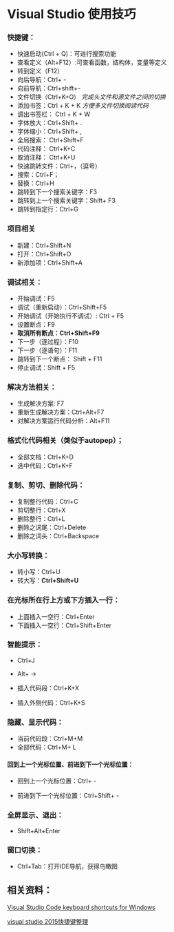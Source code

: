 # Visual Studio 使用技巧

### 快捷键：

* 快速启动(Ctrl + Q)：可进行搜索功能
* 查看定义（Alt+F12）:可查看函数，结构体，变量等定义
* 转到定义（F12）
* 向后导航：Ctrl+ -
* 向前导航：Ctrl+shift+-
* 文件切换（Ctrl+K+O） *完成头文件和源文件之间的切换*
* 添加书签：Ctrl + K + K  *方便多文件切换阅读代码*
* 调出书签栏： Ctrl + K + W
* 字体放大：Ctrl+Shift+ .
* 字体缩小：Ctrl+Shift+ ,
* 全局搜索： Ctrl+Shift+F
* 代码注释： Ctrl+K+C
* 取消注释： Ctrl+K+U
* 快速跳转文件：Ctrl+，（逗号）
* 搜索：Ctrl+F；
* 替换：Ctrl+H
* 跳转到下一个搜索关键字：F3
* 跳转到上一个搜索关键字：Shift+ F3
* 跳转到指定行：Ctrl+G

### 项目相关

* 新建：Ctrl+Shift+N
* 打开：Ctrl+Shift+O
* 新添加项：Ctrl+Shift+A

### 调试相关：

* 开始调试：F5
* 调试（重新启动）：Ctrl+Shift+F5
* 开始调试（开始执行不调试）: Ctrl + F5
* 设置断点：F9
* **取消所有断点：Ctrl+Shift+F9**
* 下一步（逐过程）：F10
* 下一步（逐语句）：F11
* 跳转到下一个断点： Shift + F11
* 停止调试：Shift + F5

### 解决方法相关：

* 生成解决方案: F7
* 重新生成解决方案：Ctrl+Alt+F7
* 对解决方案运行代码分析：Alt+F11

### 格式化代码相关（类似于autopep）；

* 全部文档：Ctrl+K+D
* 选中代码：Ctrl+K+F

### 复制、剪切、删除代码：

* 复制整行代码：Ctrl+C
* 剪切整行：Ctrl+X
* 删除整行：Ctrl+L
* 删除之词尾：Ctrl+Delete
* 删除之词头：Ctrl+Backspace

### 大小写转换：

* 转小写：Ctrl+U
* 转大写：**Ctrl+Shift+U**

### 在光标所在行上方或下方插入一行：

* 上面插入一空行：Ctrl+Enter
* 下面插入一空行：Ctrl+Shift+Enter

### 智能提示：

* Ctrl+J
* Alt+ ->

* 插入代码段：Ctrl+K+X
* 插入外侧代码：Ctrl+K+S

### 隐藏、显示代码：

* 当前代码段：Ctrl+M+M
* 全部代码：Ctrl+M+ L

#### 回到上一个光标位置、前进到下一个光标位置：

* 回到上一个光标位置：Ctrl+ -

* 前进到下一个光标位置：Ctrl+Shift+ -

### 全屏显示、退出：

* Shift+Alt+Enter

### 窗口切换：

* Ctrl+Tab：打开IDE导航，获得鸟瞰图



## 相关资料：

[Visual Studio Code keyboard shortcuts for Windows](https://code.visualstudio.com/shortcuts/keyboard-shortcuts-windows.pdf)

[visual studio 2015快捷键整理](https://www.jianshu.com/p/13668765fc7a)

